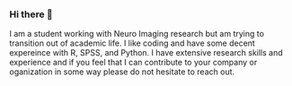 ### Hi there 👋
I am a student working with Neuro Imaging research but am trying to transition out of academic life. I like coding and have some decent expereince with R, SPSS, and Python. I have extensive research skills and experience and if you feel that I can contribute to your company or oganization in some way please do not hesitate to reach out. 

<!--
**mattgehr94/mattgehr94** is a ✨ _special_ ✨ repository because its `README.md` (this file) appears on your GitHub profile.

Here are some ideas to get you started:

- 🔭 I’m currently working on ...
- 🌱 I’m currently learning ...
- 👯 I’m looking to collaborate on ...
- 🤔 I’m looking for help with ...
- 💬 Ask me about ...
- 📫 How to reach me: ...
- 😄 Pronouns: ...
- ⚡ Fun fact: ...
-->
